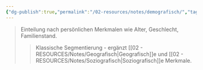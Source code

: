 ```yaml
---
{"dg-publish":true,"permalink":"/02-resources/notes/demografisch/","tags":["marketing/segmentierung"],"noteIcon":"","updated":"2025-10-29T12:59:04.977+01:00"}
---
```


>Einteilung nach persönlichen Merkmalen wie Alter, Geschlecht, Familienstand.
>>Klassische Segmentierung - ergänzt [[02 - RESOURCES/Notes/Geografisch\|Geografisch]]e und [[02 - RESOURCES/Notes/Soziografisch\|Soziografisch]]e Merkmale.